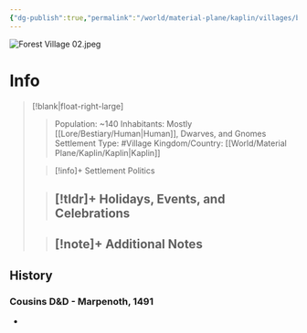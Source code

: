 ```yaml
---
{"dg-publish":true,"permalink":"/world/material-plane/kaplin/villages/bilid/bilid/","tags":["#Settlement"]}
---
```


![Forest Village 02.jpeg](/img/user/z_Assets/Forest%20Village%2002.jpeg)
# Info
>[!blank|float-right-large]
>>Population: ~140
>>Inhabitants: Mostly [[Lore/Bestiary/Human\|Human]], Dwarves, and Gnomes
>>Settlement Type: #Village
>>Kingdom/Country: [[World/Material Plane/Kaplin/Kaplin\|Kaplin]]
>
>>[!info]+ Settlement Politics
>>
>
>>[!tldr]+ Holidays, Events, and Celebrations
>>- 
>
>>[!note]+ Additional Notes
>>- 




## History
### Cousins D&D - Marpenoth, 1491
- 




